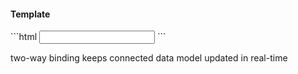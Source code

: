 <h4 class="miami template">Template</h4>
```html
<input type="text" name="nickname"
  [(ngModel)]="model.nickname">
```
<br/>
<p class="fragment">
    two-way binding keeps 
    connected data model 
    updated in real-time
</p>